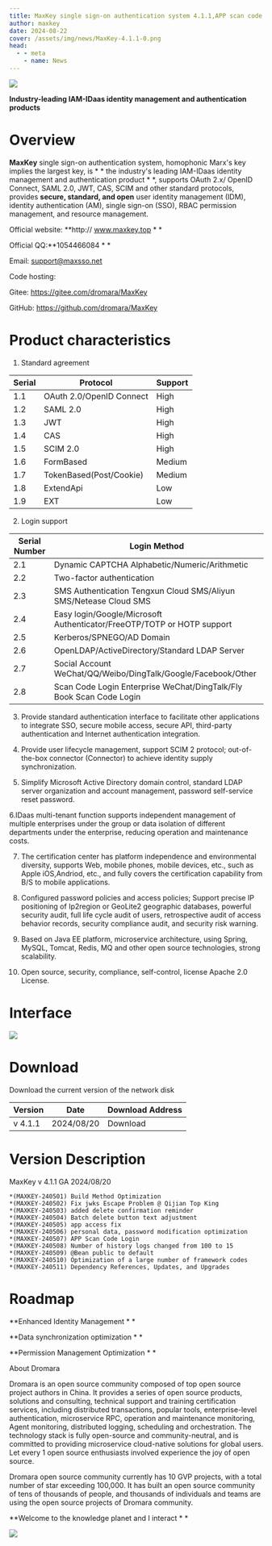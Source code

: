 ```yaml
---
title: MaxKey single sign-on authentication system 4.1.1,APP scan code login
author: maxkey
date: 2024-08-22
cover: /assets/img/news/MaxKey-4.1.1-0.png
head:
  - - meta
    - name: News
---
```


![](/assets/img/news/MaxKey-4.1.1-0.png)

**Industry-leading IAM-IDaas identity management and authentication products**

# Overview

**MaxKey** single sign-on authentication system, homophonic Marx's key implies the largest key, is * * the industry's leading IAM-IDaas identity management and authentication product * *, supports OAuth 2.x/ OpenID Connect, SAML 2.0, JWT, CAS, SCIM and other standard protocols, provides **secure, standard, and open** user identity management (IDM), identity authentication (AM), single sign-on (SSO), RBAC permission management, and resource management.

Official website: **http:// www.maxkey.top * *

Official QQ:**1054466084 * *

Email: support@maxsso.net

Code hosting:

Gitee: https://gitee.com/dromara/MaxKey

GitHub: https://github.com/dromara/MaxKey

# Product characteristics

1. Standard agreement

| Serial | Protocol | Support |
| --- | --- | --- |
| 1.1 | OAuth 2.0/OpenID Connect | High |
| 1.2 | SAML 2.0 | High |
| 1.3 | JWT | High |
| 1.4 | CAS | High |
| 1.5 | SCIM 2.0 | High |
| 1.6 | FormBased | Medium |
| 1.7 | TokenBased(Post/Cookie) | Medium |
| 1.8 | ExtendApi | Low |
| 1.9 | EXT | Low |

2. Login support

| Serial Number | Login Method |
| --- | --- |
| 2.1 | Dynamic CAPTCHA Alphabetic/Numeric/Arithmetic |
| 2.2 | Two-factor authentication |
| 2.3 | SMS Authentication Tengxun Cloud SMS/Aliyun SMS/Netease Cloud SMS |
| 2.4 | Easy login/Google/Microsoft Authenticator/FreeOTP/TOTP or HOTP support |
| 2.5 | Kerberos/SPNEGO/AD Domain |
| 2.6 | OpenLDAP/ActiveDirectory/Standard LDAP Server |
| 2.7 | Social Account WeChat/QQ/Weibo/DingTalk/Google/Facebook/Other |
| 2.8 | Scan Code Login Enterprise WeChat/DingTalk/Fly Book Scan Code Login |

3. Provide standard authentication interface to facilitate other applications to integrate SSO, secure mobile access, secure API, third-party authentication and Internet authentication integration.

4. Provide user lifecycle management, support SCIM 2 protocol; out-of-the-box connector (Connector) to achieve identity supply synchronization.

5. Simplify Microsoft Active Directory domain control, standard LDAP server organization and account management, password self-service reset password.

6.IDaas multi-tenant function supports independent management of multiple enterprises under the group or data isolation of different departments under the enterprise, reducing operation and maintenance costs.

7. The certification center has platform independence and environmental diversity, supports Web, mobile phones, mobile devices, etc., such as Apple iOS,Andriod, etc., and fully covers the certification capability from B/S to mobile applications.

8. Configured password policies and access policies; Support precise IP positioning of Ip2region or GeoLite2 geographic databases, powerful security audit, full life cycle audit of users, retrospective audit of access behavior records, security compliance audit, and security risk warning.

9. Based on Java EE platform, microservice architecture, using Spring, MySQL, Tomcat, Redis, MQ and other open source technologies, strong scalability.

10. Open source, security, compliance, self-control, license Apache 2.0 License.

# Interface

![](/assets/img/news/MaxKey-4.1.1-1.png)

# Download

Download the current version of the network disk

| Version | Date | Download Address |
| --- | --- | --- |
| v 4.1.1 | 2024/08/20 | Download |

# Version Description

MaxKey v 4.1.1 GA 2024/08/20

```
*(MAXKEY-240501) Build Method Optimization
*(MAXKEY-240502) Fix jwks Escape Problem @ Qijian Top King
*(MAXKEY-240503) added delete confirmation reminder
*(MAXKEY-240504) Batch delete button text adjustment
*(MAXKEY-240505) app access fix
*(MAXKEY-240506) personal data, password modification optimization
*(MAXKEY-240507) APP Scan Code Login
*(MAXKEY-240508) Number of history logs changed from 100 to 15
*(MAXKEY-240509) @Bean public to default
*(MAXKEY-240510) Optimization of a large number of framework codes
*(MAXKEY-240511) Dependency References, Updates, and Upgrades
```

# Roadmap

**Enhanced Identity Management * *

**Data synchronization optimization * *

**Permission Management Optimization * *

About Dromara

Dromara is an open source community composed of top open source project authors in China. It provides a series of open source products, solutions and consulting, technical support and training certification services, including distributed transactions, popular tools, enterprise-level authentication, microservice RPC, operation and maintenance monitoring, Agent monitoring, distributed logging, scheduling and orchestration. The technology stack is fully open-source and community-neutral, and is committed to providing microservice cloud-native solutions for global users. Let every 1 open source enthusiasts involved experience the joy of open source.



Dromara open source community currently has 10 GVP projects, with a total number of star exceeding 100,000. It has built an open source community of tens of thousands of people, and thousands of individuals and teams are using the open source projects of Dromara community.

**Welcome to the knowledge planet and I interact * *

![](/assets/img/qrcode_zsxq.webp)